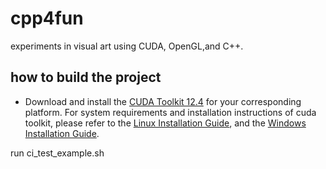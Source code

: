 # cpp4fun
experiments in visual art using CUDA, OpenGL,and C++. 

## how to build the project
* Download and install the [CUDA Toolkit 12.4](https://developer.nvidia.com/cuda-downloads) for your corresponding platform. For system requirements and installation instructions of cuda toolkit, please refer to the [Linux Installation Guide](http://docs.nvidia.com/cuda/cuda-installation-guide-linux/), and the [Windows Installation Guide](http://docs.nvidia.com/cuda/cuda-installation-guide-microsoft-windows/index.html).


run ci_test_example.sh




